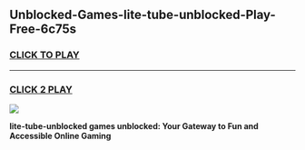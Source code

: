 
## Unblocked-Games-lite-tube-unblocked-Play-Free-6c75s
<h3>
<a href="https://premium76.site?title=lite-tube-unblocked&ref=23A">CLICK TO PLAY</a></h3>
<hr>

<h3>
<a href="https://premium76.site?title=lite-tube-unblocked&ref=23A">CLICK 2 PLAY</a>
  
</h3>

<a href="https://premium76.site?title=lite-tube-unblocked&ref=23A"><img src="https://clearcache.store/games.png"></a>


**lite-tube-unblocked games unblocked: Your Gateway to Fun and Accessible Online Gaming**
